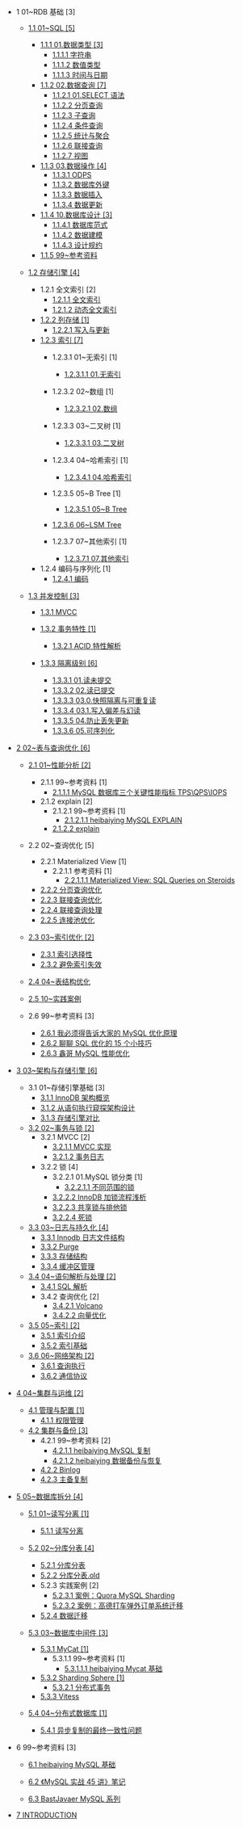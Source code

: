   - 1 01~RDB 基础 [3]
    - [1.1 01~SQL [5]](/01~RDB%20基础/01~SQL/README.md)
      - [1.1.1 01.数据类型 [3]](/01~RDB%20基础/01~SQL/01.数据类型/README.md)
        - [1.1.1.1 字符串](/01~RDB%20基础/01~SQL/01.数据类型/字符串.md)
        - [1.1.1.2 数值类型](/01~RDB%20基础/01~SQL/01.数据类型/数值类型.md)
        - [1.1.1.3 时间与日期](/01~RDB%20基础/01~SQL/01.数据类型/时间与日期.md)
      - [1.1.2 02.数据查询 [7]](/01~RDB%20基础/01~SQL/02.数据查询/README.md)
        - [1.1.2.1 01.SELECT 语法](/01~RDB%20基础/01~SQL/02.数据查询/01.SELECT%20语法.md)
        - [1.1.2.2 分页查询](/01~RDB%20基础/01~SQL/02.数据查询/分页查询.md)
        - [1.1.2.3 子查询](/01~RDB%20基础/01~SQL/02.数据查询/子查询.md)
        - [1.1.2.4 条件查询](/01~RDB%20基础/01~SQL/02.数据查询/条件查询.md)
        - [1.1.2.5 统计与聚合](/01~RDB%20基础/01~SQL/02.数据查询/统计与聚合.md)
        - [1.1.2.6 联接查询](/01~RDB%20基础/01~SQL/02.数据查询/联接查询.md)
        - [1.1.2.7 视图](/01~RDB%20基础/01~SQL/02.数据查询/视图.md)
      - [1.1.3 03.数据操作 [4]](/01~RDB%20基础/01~SQL/03.数据操作/README.md)
        - [1.1.3.1 ODPS](/01~RDB%20基础/01~SQL/03.数据操作/ODPS.md)
        - [1.1.3.2 数据库外键](/01~RDB%20基础/01~SQL/03.数据操作/数据库外键.md)
        - [1.1.3.3 数据插入](/01~RDB%20基础/01~SQL/03.数据操作/数据插入.md)
        - [1.1.3.4 数据更新](/01~RDB%20基础/01~SQL/03.数据操作/数据更新.md)
      - [1.1.4 10.数据库设计 [3]](/01~RDB%20基础/01~SQL/10.数据库设计/README.md)
        - [1.1.4.1 数据库范式](/01~RDB%20基础/01~SQL/10.数据库设计/数据库范式.md)
        - [1.1.4.2 数据建模](/01~RDB%20基础/01~SQL/10.数据库设计/数据建模.md)
        - [1.1.4.3 设计规约](/01~RDB%20基础/01~SQL/10.数据库设计/设计规约.md)
      - [1.1.5 99~参考资料](/01~RDB%20基础/01~SQL/99~参考资料/README.md)
        
    - [1.2 存储引擎 [4]](/01~RDB%20基础/存储引擎/README.md)
      - 1.2.1 全文索引 [2]
        - [1.2.1.1 全文索引](/01~RDB%20基础/存储引擎/全文索引/全文索引.md)
        - [1.2.1.2 动态全文索引](/01~RDB%20基础/存储引擎/全文索引/动态全文索引.md)
      - [1.2.2 列存储 [1]](/01~RDB%20基础/存储引擎/列存储/README.md)
        - [1.2.2.1 写入与更新](/01~RDB%20基础/存储引擎/列存储/写入与更新.md)
      - [1.2.3 索引 [7]](/01~RDB%20基础/存储引擎/索引/README.md)
        - 1.2.3.1 01~无索引 [1]
          - [1.2.3.1.1 01.无索引](/01~RDB%20基础/存储引擎/索引/01~无索引/01.无索引.md)
        - 1.2.3.2 02~数组 [1]
          - [1.2.3.2.1 02.数组](/01~RDB%20基础/存储引擎/索引/02~数组/02.数组.md)
        - 1.2.3.3 03~二叉树 [1]
          - [1.2.3.3.1 03.二叉树](/01~RDB%20基础/存储引擎/索引/03~二叉树/03.二叉树.md)
        - 1.2.3.4 04~哈希索引 [1]
          - [1.2.3.4.1 04.哈希索引](/01~RDB%20基础/存储引擎/索引/04~哈希索引/04.哈希索引.md)
        - 1.2.3.5 05~B Tree [1]
          - [1.2.3.5.1 05~B Tree](/01~RDB%20基础/存储引擎/索引/05~B-Tree/05~B-Tree.md)
        - [1.2.3.6 06~LSM Tree](/01~RDB%20基础/存储引擎/索引/06~LSM-Tree/README.md)
          
        - 1.2.3.7 07~其他索引 [1]
          - [1.2.3.7.1 07.其他索引](/01~RDB%20基础/存储引擎/索引/07~其他索引/07.其他索引.md)
      - 1.2.4 编码与序列化 [1]
        - [1.2.4.1 编码](/01~RDB%20基础/存储引擎/编码与序列化/编码.md)
    - [1.3 并发控制 [3]](/01~RDB%20基础/并发控制/README.md)
      - [1.3.1 MVCC](/01~RDB%20基础/并发控制/MVCC/README.md)
        
      - [1.3.2 事务特性 [1]](/01~RDB%20基础/并发控制/事务特性/README.md)
        - [1.3.2.1 ACID 特性解析](/01~RDB%20基础/并发控制/事务特性/ACID%20特性解析.md)
      - [1.3.3 隔离级别 [6]](/01~RDB%20基础/并发控制/隔离级别/README.md)
        - [1.3.3.1 01.读未提交](/01~RDB%20基础/并发控制/隔离级别/01.读未提交.md)
        - [1.3.3.2 02.读已提交](/01~RDB%20基础/并发控制/隔离级别/02.读已提交.md)
        - [1.3.3.3 03.0.快照隔离与可重复读](/01~RDB%20基础/并发控制/隔离级别/03.0.快照隔离与可重复读.md)
        - [1.3.3.4 03.1.写入偏差与幻读](/01~RDB%20基础/并发控制/隔离级别/03.1.写入偏差与幻读.md)
        - [1.3.3.5 04.防止丢失更新](/01~RDB%20基础/并发控制/隔离级别/04.防止丢失更新.md)
        - [1.3.3.6 05.可序列化](/01~RDB%20基础/并发控制/隔离级别/05.可序列化.md)
  - [2 02~表与查询优化 [6]](/02~表与查询优化/README.md)
    - [2.1 01~性能分析 [2]](/02~表与查询优化/01~性能分析/README.md)
      - 2.1.1 99~参考资料 [1]
        - [2.1.1.1 MySQL 数据库三个关键性能指标 TPS\QPS\IOPS](/02~表与查询优化/01~性能分析/99~参考资料/2021-MySQL%20数据库三个关键性能指标%20TPS\QPS\IOPS.md)
      - 2.1.2 explain [2]
        - 2.1.2.1 99~参考资料 [1]
          - [2.1.2.1.1 heibaiying MySQL EXPLAIN](/02~表与查询优化/01~性能分析/explain/99~参考资料/2020-heibaiying-MySQL%20EXPLAIN.md)
        - [2.1.2.2 explain](/02~表与查询优化/01~性能分析/explain/explain.md)
    - 2.2 02~查询优化 [5]
      - 2.2.1 Materialized View [1]
        - 2.2.1.1 参考资料 [1]
          - [2.2.1.1.1 Materialized View: SQL Queries on Steroids](/02~表与查询优化/02~查询优化/Materialized%20View/.more/2022-Materialized%20View:%20SQL%20Queries%20on%20Steroids.md)
      - [2.2.2 分页查询优化](/02~表与查询优化/02~查询优化/分页查询优化.md)
      - [2.2.3 联接查询优化](/02~表与查询优化/02~查询优化/联接查询优化.md)
      - [2.2.4 联接查询处理](/02~表与查询优化/02~查询优化/联接查询处理.md)
      - [2.2.5 连接池优化](/02~表与查询优化/02~查询优化/连接池优化.md)
    - [2.3 03~索引优化 [2]](/02~表与查询优化/03~索引优化/README.md)
      - [2.3.1 索引选择性](/02~表与查询优化/03~索引优化/索引选择性.md)
      - [2.3.2 避免索引失效](/02~表与查询优化/03~索引优化/避免索引失效.md)
    - [2.4 04~表结构优化](/02~表与查询优化/04~表结构优化/README.md)
      
    - [2.5 10~实践案例](/02~表与查询优化/10~实践案例/README.md)
      
    - 2.6 99~参考资料 [3]
      - [2.6.1 我必须得告诉大家的 MySQL 优化原理](/02~表与查询优化/99~参考资料/2017-我必须得告诉大家的%20MySQL%20优化原理.md)
      - [2.6.2 聊聊 SQL 优化的 15 个小技巧](/02~表与查询优化/99~参考资料/2021-聊聊%20SQL%20优化的%2015%20个小技巧.md)
      - [2.6.3 鑫哥 MySQL 性能优化](/02~表与查询优化/99~参考资料/2022-鑫哥-MySQL%20性能优化.md)
  - [3 03~架构与存储引擎 [6]](/03~架构与存储引擎/README.md)
    - 3.1 01~存储引擎基础 [3]
      - [3.1.1 InnoDB 架构概览](/03~架构与存储引擎/01~存储引擎基础/InnoDB%20架构概览.md)
      - [3.1.2 从语句执行窥探架构设计](/03~架构与存储引擎/01~存储引擎基础/从语句执行窥探架构设计.md)
      - [3.1.3 存储引擎对比](/03~架构与存储引擎/01~存储引擎基础/存储引擎对比.md)
    - [3.2 02~事务与锁 [2]](/03~架构与存储引擎/02~事务与锁/README.md)
      - 3.2.1 MVCC [2]
        - [3.2.1.1 MVCC 实现](/03~架构与存储引擎/02~事务与锁/MVCC/MVCC%20实现.md)
        - [3.2.1.2 事务日志](/03~架构与存储引擎/02~事务与锁/MVCC/事务日志.md)
      - 3.2.2 锁 [4]
        - 3.2.2.1 01.MySQL 锁分类 [1]
          - [3.2.2.1.1 不同范围的锁](/03~架构与存储引擎/02~事务与锁/锁/01.MySQL%20锁分类/不同范围的锁.md)
        - [3.2.2.2 InnoDB 加锁流程浅析](/03~架构与存储引擎/02~事务与锁/锁/InnoDB%20加锁流程浅析.md)
        - [3.2.2.3 共享锁与排他锁](/03~架构与存储引擎/02~事务与锁/锁/共享锁与排他锁.md)
        - [3.2.2.4 死锁](/03~架构与存储引擎/02~事务与锁/锁/死锁.md)
    - [3.3 03~日志与持久化 [4]](/03~架构与存储引擎/03~日志与持久化/README.md)
      - [3.3.1 Innodb 日志文件结构](/03~架构与存储引擎/03~日志与持久化/Innodb%20日志文件结构.md)
      - [3.3.2 Purge](/03~架构与存储引擎/03~日志与持久化/Purge.md)
      - [3.3.3 存储结构](/03~架构与存储引擎/03~日志与持久化/存储结构.md)
      - [3.3.4 缓冲区管理](/03~架构与存储引擎/03~日志与持久化/缓冲区管理.md)
    - [3.4 04~语句解析与处理 [2]](/03~架构与存储引擎/04~语句解析与处理/README.md)
      - [3.4.1 SQL 解析](/03~架构与存储引擎/04~语句解析与处理/SQL%20解析.md)
      - 3.4.2 查询优化 [2]
        - [3.4.2.1 Volcano](/03~架构与存储引擎/04~语句解析与处理/查询优化/Volcano.md)
        - [3.4.2.2 向量优化](/03~架构与存储引擎/04~语句解析与处理/查询优化/向量优化.md)
    - [3.5 05~索引 [2]](/03~架构与存储引擎/05~索引/README.md)
      - [3.5.1 索引介绍](/03~架构与存储引擎/05~索引/索引介绍.md)
      - [3.5.2 索引基础](/03~架构与存储引擎/05~索引/索引基础.md)
    - [3.6 06~网络架构 [2]](/03~架构与存储引擎/06~网络架构/README.md)
      - [3.6.1 查询执行](/03~架构与存储引擎/06~网络架构/查询执行.md)
      - [3.6.2 通信协议](/03~架构与存储引擎/06~网络架构/通信协议.md)
  - [4 04~集群与运维 [2]](/04~集群与运维/README.md)
    - [4.1 管理与配置 [1]](/04~集群与运维/管理与配置/README.md)
      - [4.1.1 权限管理](/04~集群与运维/管理与配置/权限管理.md)
    - [4.2 集群与备份 [3]](/04~集群与运维/集群与备份/README.md)
      - 4.2.1 99~参考资料 [2]
        - [4.2.1.1 heibaiying MySQL 复制](/04~集群与运维/集群与备份/99~参考资料/2020-heibaiying-MySQL%20复制.md)
        - [4.2.1.2 heibaiying 数据备份与恢复](/04~集群与运维/集群与备份/99~参考资料/2020-heibaiying-数据备份与恢复.md)
      - [4.2.2 Binlog](/04~集群与运维/集群与备份/Binlog.md)
      - [4.2.3 主备复制](/04~集群与运维/集群与备份/主备复制.md)
  - [5 05~数据库拆分 [4]](/05~数据库拆分/README.md)
    - [5.1 01~读写分离 [1]](/05~数据库拆分/01~读写分离/README.md)
      - [5.1.1 读写分离](/05~数据库拆分/01~读写分离/读写分离.md)
    - [5.2 02~分库分表 [4]](/05~数据库拆分/02~分库分表/README.md)
      - [5.2.1 分库分表](/05~数据库拆分/02~分库分表/分库分表.md)
      - [5.2.2 分库分表.old](/05~数据库拆分/02~分库分表/分库分表.old.md)
      - 5.2.3 实践案例 [2]
        - [5.2.3.1 案例：Quora MySQL Sharding](/05~数据库拆分/02~分库分表/实践案例/案例：Quora%20MySQL%20Sharding.md)
        - [5.2.3.2 案例：高德打车弹外订单系统迁移](/05~数据库拆分/02~分库分表/实践案例/案例：高德打车弹外订单系统迁移.md)
      - [5.2.4 数据迁移](/05~数据库拆分/02~分库分表/数据迁移.md)
    - [5.3 03~数据库中间件 [3]](/05~数据库拆分/03~数据库中间件/README.md)
      - [5.3.1 MyCat [1]](/05~数据库拆分/03~数据库中间件/MyCat/README.md)
        - 5.3.1.1 99~参考资料 [1]
          - [5.3.1.1.1 heibaiying Mycat 基础](/05~数据库拆分/03~数据库中间件/MyCat/99~参考资料/2020-heibaiying-Mycat%20基础.md)
      - [5.3.2 Sharding Sphere [1]](/05~数据库拆分/03~数据库中间件/Sharding-Sphere/README.md)
        - [5.3.2.1 分布式事务](/05~数据库拆分/03~数据库中间件/Sharding-Sphere/分布式事务.md)
      - [5.3.3 Vitess](/05~数据库拆分/03~数据库中间件/Vitess/README.md)
        
    - [5.4 04~分布式数据库 [1]](/05~数据库拆分/04~分布式数据库/README.md)
      - [5.4.1 异步复制的最终一致性问题](/05~数据库拆分/04~分布式数据库/异步复制的最终一致性问题.md)
  - 6 99~参考资料 [3]
    - [6.1 heibaiying MySQL 基础](/99~参考资料/2020-heibaiying-MySQL%20基础.md)
    - [6.2 《MySQL 实战 45 讲》笔记](/99~参考资料/2021-《MySQL%20实战%2045%20讲》笔记/README.md)
      
    - [6.3 BastJavaer MySQL 系列](/99~参考资料/BastJavaer-MySQL%20系列/README.md)
      
  - [7 INTRODUCTION](/INTRODUCTION.md)
